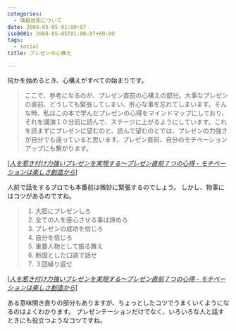 ```yaml
---
categories:
  - 情報技術について
date: 2008-05-05 01:00:07
iso8601: 2008-05-05T01:00:07+09:00
tags:
  - social
title: プレゼンの心構え

---
```


何かを始めるとき、心構えがすべての始まりです。

<blockquote cite="http://d.hatena.ne.jp/favre21/20080313" title="Source: 人を惹き付け力強いプレゼンを実現する～プレゼン直前７つの心得 - モチベーションは楽しさ創造から; Accessed Date: 5/5/2008" class="blockquote">
  <p>ここで、参考になるのが、プレゼン直前の心構えの部分。大事なプレゼンの直前、どうしても緊張してしまい、肝心な事を忘れてしまいます。そんな時、私はこの本で学んだプレゼンの心得をマインドマップにしており、それを講演１０分前に読んで、ステージに上がるようにしています。これを読まずにプレゼンに望むのと、読んで望むのとでは、プレゼンの力強さが自分でも違っていると思います。プレゼン直前、自分のモチベーションアップにも繋がります。</p>
</blockquote>
<div class="cite"> [<cite><a href="http://d.hatena.ne.jp/favre21/20080313">人を惹き付け力強いプレゼンを実現する～プレゼン直前７つの心得 - モチベーションは楽しさ創造から</a></cite>] </div>

人前で話をするプロでも本番前は微妙に緊張するのでしょう。
しかし、物事にはコツがあるのですね。

<blockquote cite="http://d.hatena.ne.jp/favre21/20080313" title="Source: 人を惹き付け力強いプレゼンを実現する～プレゼン直前７つの心得 - モチベーションは楽しさ創造から; Accessed Date: 5/4/2008" class="blockquote">
  <ol>
    <li>大胆にプレゼンしろ</li>
    <li>全ての人を感心させる事は諦めろ</li>
    <li>プレゼンの成功を信じろ</li>
    <li>自分を信じろ</li>
    <li>重要人物として振る舞え</li>
    <li>断固とした口調で話せ</li>
    <li>３回繰り返せ</li>
  </ol>
</blockquote>
<div class="cite"> [<cite><a href="http://d.hatena.ne.jp/favre21/20080313">人を惹き付け力強いプレゼンを実現する～プレゼン直前７つの心得 - モチベーションは楽しさ創造から</a></cite>] </div>

ある意味開き直りの部分もありますが、ちょっとしたコツでうまくいくようになるのはよくわかります。
プレゼンテーションだけでなく、いろいろな人と話すときにも役立つようなコツですね。
